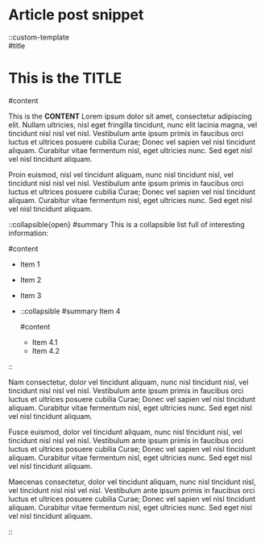 # Article post snippet

::custom-template  
#title

# This is the **TITLE**

#content

This is the **CONTENT**
Lorem ipsum dolor sit amet, consectetur adipiscing elit. Nullam ultricies, nisl eget fringilla tincidunt, nunc elit lacinia magna, vel tincidunt nisl nisl vel nisl. Vestibulum ante ipsum primis in faucibus orci luctus et ultrices posuere cubilia Curae; Donec vel sapien vel nisl tincidunt aliquam. Curabitur vitae fermentum nisl, eget ultricies nunc. Sed eget nisl vel nisl tincidunt aliquam.

Proin euismod, nisl vel tincidunt aliquam, nunc nisl tincidunt nisl, vel tincidunt nisl nisl vel nisl. Vestibulum ante ipsum primis in faucibus orci luctus et ultrices posuere cubilia Curae; Donec vel sapien vel nisl tincidunt aliquam. Curabitur vitae fermentum nisl, eget ultricies nunc. Sed eget nisl vel nisl tincidunt aliquam.

::collapsible{open}
#summary
This is a collapsible list full of interesting information:

#content

- Item 1
- Item 2
- Item 3
- ::collapsible
  #summary
  Item 4

  #content

  - Item 4.1
  - Item 4.2

::

Nam consectetur, dolor vel tincidunt aliquam, nunc nisl tincidunt nisl, vel tincidunt nisl nisl vel nisl. Vestibulum ante ipsum primis in faucibus orci luctus et ultrices posuere cubilia Curae; Donec vel sapien vel nisl tincidunt aliquam. Curabitur vitae fermentum nisl, eget ultricies nunc. Sed eget nisl vel nisl tincidunt aliquam.

Fusce euismod, dolor vel tincidunt aliquam, nunc nisl tincidunt nisl, vel tincidunt nisl nisl vel nisl. Vestibulum ante ipsum primis in faucibus orci luctus et ultrices posuere cubilia Curae; Donec vel sapien vel nisl tincidunt aliquam. Curabitur vitae fermentum nisl, eget ultricies nunc. Sed eget nisl vel nisl tincidunt aliquam.

Maecenas consectetur, dolor vel tincidunt aliquam, nunc nisl tincidunt nisl, vel tincidunt nisl nisl vel nisl. Vestibulum ante ipsum primis in faucibus orci luctus et ultrices posuere cubilia Curae; Donec vel sapien vel nisl tincidunt aliquam. Curabitur vitae fermentum nisl, eget ultricies nunc. Sed eget nisl vel nisl tincidunt aliquam.

::
